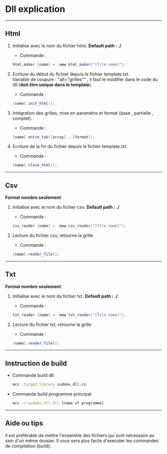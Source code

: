 
# Dll explication
***

## Html

1. Initialise avec le nom du fichier html. **Default path : ./**

    * Commande :
    ```c#
    html_maker [name] =  new html_maker("[file name]");
    ```

2. Ecriture du début du fichier depuis le fichier template.txt.<br>Variable de coupure : "alt=\"grilles\"" , il faut le modifier dans le code du dll (**doit être unique dans le template**).

    * Commande :
    ```c#
    [name].init_html();
    ```

3. Intégration des grilles, mise en paramètre et format (base , partielle , complet).

     * Commande :
     ```c#
     [name].entre_tab([array] , [format]);
     ```

4. Ecriture de la fin du fichier depuis le fichier template.txt.

     * Commande :
     ```c#
     [name].close_html();
    ```
***
## Csv

**Format nombre seulement**

1. Initialise avec le nom du fichier csv. **Default path : ./**

    * Commande :
    ```c#
    csv_reader [name] =  new csv_reader("[file name]");
    ```

2. Lecture du fichier csv, retourne la grille

    * Commande :
    ```c#
    [name].reader_file();
    ```
***
## Txt

**Format nombre seulement**

1. Initialise avec le nom du fichier txt. **Default path : ./**

    * Commande :
    ```c#
    txt_reader [name] =  new txt_reader("[file name]");
    ```

2. Lecture du fichier txt, retourne la grille

    * Commande :
    ```c#
    [name].reader_file();
    ```
***
## Instruction de build

* Commande build dll:
    ```sh
    mcs -target:library sudoku_dll.cs
    ```
* Commande build programme principal
    ```sh
    mcs -r:sudoku_dll.dll [name of programme]
    ```
***
## Aide ou tips

Il est préférable de mettre l'ensemble des fichiers qui sont nécessaire au sein d'un même dossier.
Il vous sera plus facile d'executer les commandes de compilation (build).
